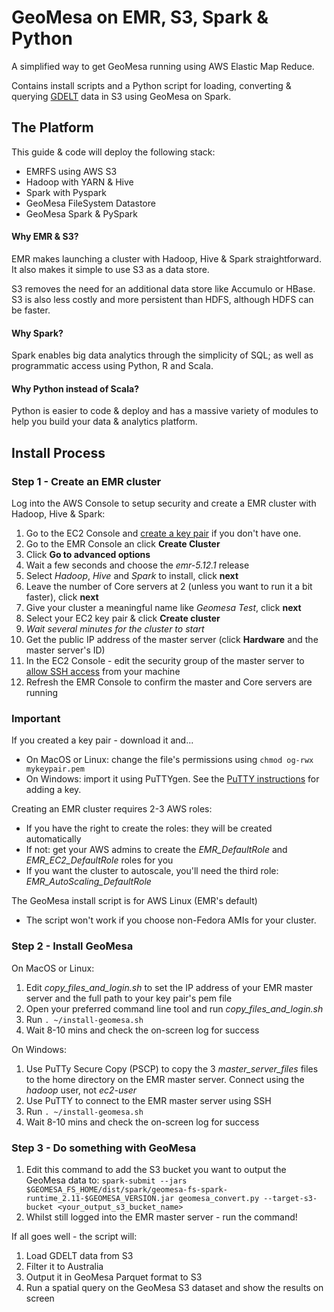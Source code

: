 # GeoMesa on EMR, S3, Spark & Python
A simplified way to get GeoMesa running using AWS Elastic Map Reduce.

Contains install scripts and a Python script for loading, converting & querying [GDELT](https://www.gdeltproject.org/) data in S3 using GeoMesa on Spark.

## The Platform

This guide & code will deploy the following stack:

- EMRFS using AWS S3
- Hadoop with YARN & Hive
- Spark with Pyspark
- GeoMesa FileSystem Datastore
- GeoMesa Spark & PySpark

#### Why EMR & S3?
EMR makes launching a cluster with Hadoop, Hive & Spark straightforward. It also makes it simple to use S3 as a data store.

S3 removes the need for an additional data store like Accumulo or HBase. S3 is also less costly and more persistent than HDFS, although HDFS can be faster.

#### Why Spark?
Spark enables big data analytics through the simplicity of SQL; as well as programmatic access using Python, R and Scala.

#### Why Python instead of Scala?
Python is easier to code & deploy and has a massive variety of modules to help you build your data & analytics platform. 

## Install Process

### Step 1 - Create an EMR cluster
Log into the AWS Console to setup security and create a EMR cluster with Hadoop, Hive & Spark:
1. Go to the EC2 Console and [create a key pair](https://docs.aws.amazon.com/AWSEC2/latest/UserGuide/ec2-key-pairs.html#having-ec2-create-your-key-pair) if you don't have one.
1. Go to the EMR Console an click **Create Cluster**
1. Click **Go to advanced options**
1. Wait a few seconds and choose the *emr-5.12.1* release
1. Select *Hadoop*, *Hive* and *Spark* to install, click **next**
1. Leave the number of Core servers at 2 (unless you want to run it a bit faster), click **next**
1. Give your cluster a meaningful name like *Geomesa Test*, click **next**
1. Select your EC2 key pair & click **Create cluster**
1. *Wait several minutes for the cluster to start*
1. Get the public IP address of the master server (click **Hardware** and the master server's ID)
1. In the EC2 Console - edit the security group of the master server to [allow SSH access](https://docs.aws.amazon.com/AWSEC2/latest/UserGuide/authorizing-access-to-an-instance.html) from your machine
1. Refresh the EMR Console to confirm the master and Core servers are running

### Important
If you created a key pair - download it and...
- On MacOS or Linux: change the file's permissions using `chmod og-rwx mykeypair.pem`
- On Windows: import it using PuTTYgen. See the [PuTTY instructions](https://docs.aws.amazon.com/AWSEC2/latest/UserGuide/putty.html) for adding a key.

Creating an EMR cluster requires 2-3 AWS roles:
- If you have the right to create the roles: they will be created automatically
- If not: get your AWS admins to create the *EMR_DefaultRole* and *EMR_EC2_DefaultRole* roles for you
- If you want the cluster to autoscale, you'll need the third role: *EMR_AutoScaling_DefaultRole*

The GeoMesa install script is for AWS Linux (EMR's default)
- The script won't work if you choose non-Fedora AMIs for your cluster.

### Step 2 - Install GeoMesa

On MacOS or Linux: 
1. Edit *copy_files_and_login.sh* to set the IP address of your EMR master server and the full path to your key pair's pem file
1. Open your preferred command line tool and run *copy_files_and_login.sh*
1. Run `. ~/install-geomesa.sh`
1. Wait 8-10 mins and check the on-screen log for success

On Windows:
1. Use PuTTy Secure Copy (PSCP) to copy the 3 *master_server_files* files to the home directory on the EMR master server. Connect using the *hadoop* user, not *ec2-user*
1. Use PuTTY to connect to the EMR master server using SSH
1. Run `. ~/install-geomesa.sh`
1. Wait 8-10 mins and check the on-screen log for success

### Step 3 - Do something with GeoMesa

1. Edit this command to add the S3 bucket you want to output the GeoMesa data to: `spark-submit --jars $GEOMESA_FS_HOME/dist/spark/geomesa-fs-spark-runtime_2.11-$GEOMESA_VERSION.jar geomesa_convert.py --target-s3-bucket <your_output_s3_bucket_name>`
1. Whilst still logged into the EMR master server - run the command!

If all goes well - the script will:
1. Load GDELT data from S3
1. Filter it to Australia
1. Output it in GeoMesa Parquet format to S3
1. Run a spatial query on the GeoMesa S3 dataset and show the results on screen
